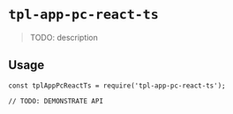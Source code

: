 # `tpl-app-pc-react-ts`

> TODO: description

## Usage

```
const tplAppPcReactTs = require('tpl-app-pc-react-ts');

// TODO: DEMONSTRATE API
```
